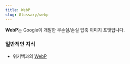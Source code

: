```yaml
---
title: WebP
slug: Glossary/webp
---
```


**WebP**는 Google이 개발한 무손실/손실 압축 이미지 포맷입니다.

### 일반적인 지식

- 위키백과의 [WebP](https://ko.wikipedia.org/wiki/WebP)
